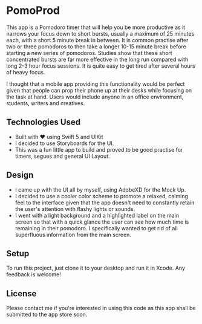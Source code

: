 # PomoProd

This app is a Pomodoro timer that will help you be more productive as it narrows your focus down to short bursts, usually a maximum of 25 minutes each, with a short 5 minute break in between. It is common practise after two or three pomodoros to then take a longer 10-15 minute break before starting a new series of pomodoros. Studies show that these short concentrated bursts are far more effective in the long run compared with long 2-3 hour focus sessions. It is quite easy to get tired after several hours of heavy focus.

I thought that a mobile app providing this functionality would be perfect given that people can prop their phone up at their desks while focusing on the task at hand. Users would include anyone in an office environment, students, writers and creatives.

## Technologies Used
- Built with ❤️ using Swift 5 and UIKit
- I decided to use Storyboards for the UI.
- This was a fun little app to build and proved to be good practise for timers, segues and general UI Layout.

## Design
- I came up with the UI all by myself, using AdobeXD for the Mock Up.
- I decided to use a cooler color scheme to promote a relaxed, calming feel to the interface given that the app doesn't need to constantly retain the user's attention with flashy lights or sounds.
- I went with a light background and a highlighted label on the main screen so that with a quick glance the user can see how much time is remaining in their pomodoro. I specifically wanted to get rid of all superfluous information from the main screen.

## Setup
To run this project, just clone it to your desktop and run it in Xcode.
Any feedback is welcome!

## License
Please contact me if you're interested in using this code as this app shall be submitted to the app store soon.
